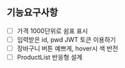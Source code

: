 ## 기능요구사항
 - [ ] 가격 1000단위로 쉼표 표시
 - [ ] 입력받은 id, pwd JWT 토큰 이용하기
 - [ ] 장바구니 버튼 예쁘게, hover시 색 반전
 - [ ] ProductList 반응형 설계
